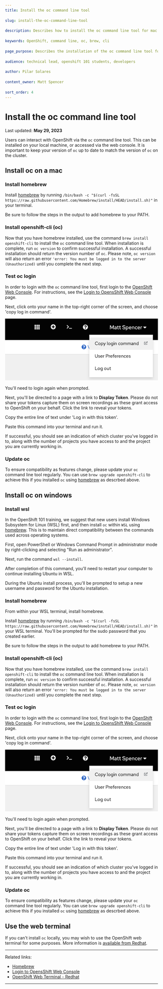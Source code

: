 ```yaml
---
title: Install the oc command line tool

slug: install-the-oc-command-line-tool

description: Describes how to install the oc command line tool for mac and windows 

keywords: OpenShift, command line, oc, brew, cli

page_purpose: Describes the installation of the oc command line tool for users preparing to use OpenShift 

audience: technical lead, openshift 101 students, developers

author: Pilar Solares 

content_owner: Matt Spencer 

sort_order: 4
---
```


# Install the oc command line tool
Last updated: **May 29, 2023**

Users can interact with OpenShift via the `oc` command line tool. This can be installed on your local machine, or accessed via the web console. It is important to keep your version of `oc` up to date to match the version of `oc` on the cluster. 

## Install oc on a mac

### Install homebrew

Install [homebrew](https://brew.sh/) by running `/bin/bash -c "$(curl -fsSL https://raw.githubusercontent.com/Homebrew/install/HEAD/install.sh)"` in your terminal. 

Be sure to follow the steps in the output to add homebrew to your PATH. 

### Install openshift-cli (oc)

Now that you have homebrew installed, use the command `brew install openshift-cli` to install the `oc` command line tool. When installation is complete, run `oc version` to confirm successful installation. A successful installation should return the version number of `oc`. Please note, `oc version` will also return an error `'error: You must be logged in to the server (Unauthorized)` until you complete the next step. 

### Test oc login

In order to login with the `oc` command line tool, first login to the [OpenShift Web Console](https://console.apps.silver.devops.gov.bc.ca/). For instructions, see the [Login to OpensShift Web Console](/login-to-openshift) page. 

Next, click onto your name in the top-right corner of the screen, and choose 'copy log in command'. 

![Copy login command in menu OpenShift Web Console ](../../images/copy-login-command.png)

You'll need to login again when prompted.

Next, you'll be directed to a page with a link to **Display Token**. Please do not share your tokens capture them on screen recordings as these grant access to OpenShift on your behalf. Click the link to reveal your tokens.

Copy the entire line of text under 'Log in with this token'.

Paste this command into your terminal and run it.

If successful, you should see an indication of which cluster you've logged in to, along with the number of projects you have access to and the project you are currently working in.

### Update oc

To ensure compatibility as features change, please update your `oc` command line tool regularly. You can use `brew upgrade openshift-cli` to achieve this if you installed `oc` using [homebrew](https://brew.sh/) as descrbed above. 

<!-- ### Video demo  I'll comment this out until the video is ready-->

## Install oc on windows

### Install wsl 

In the OpenShift 101 training, we suggest that new users install Windows Subsystem for Linux (WSL) first, and then install `oc` within `WSL` using [homebrew](https://brew.sh/). This is to maintain direct compatibility between the commands used across operating systems. 

First, open PowerShell or Windows Command Prompt in administrator mode by right-clicking and selecting "Run as administrator".

Next, run the command `wsl --install`. 

After completion of this command, you'll need to restart your computer to continue installing Ubuntu in WSL. 

During the Ubuntu install process, you'll be prompted to setup a new username and password for the Ubuntu installation. 

### Install homebrew

From within your WSL terminal, install homebrew. 

Install [homebrew](https://brew.sh/) by running `/bin/bash -c "$(curl -fsSL https://raw.githubusercontent.com/Homebrew/install/HEAD/install.sh)"` in your WSL terminal. You'll be prompted for the sudo password that you created earlier. 

Be sure to follow the steps in the output to add homebrew to your PATH. 

### Install openshift-cli (oc)

Now that you have homebrew installed, use the command `brew install openshift-cli` to install the `oc` command line tool. When installation is complete, run `oc version` to confirm successful installation. A successful installation should return the version number of `oc`. Please note, `oc version` will also return an error `'error: You must be logged in to the server (Unauthorized)` until you complete the next step. 


### Test oc login

In order to login with the `oc` command line tool, first login to the [OpenShift Web Console](https://console.apps.silver.devops.gov.bc.ca/). For instructions, see the [Login to OpensShift Web Console](/login-to-openshift) page. 

Next, click onto your name in the top-right corner of the screen, and choose 'copy log in command'. 

![Copy login command in menu OpenShift Web Console ](../../images/copy-login-command.png)

You'll need to login again when prompted.

Next, you'll be directed to a page with a link to **Display Token**. Please do not share your tokens capture them on screen recordings as these grant access to OpenShift on your behalf. Click the link to reveal your tokens.

Copy the entire line of text under 'Log in with this token'.

Paste this command into your terminal and run it.

If successful, you should see an indication of which cluster you've logged in to, along with the number of projects you have access to and the project you are currently working in.

### Update oc

To ensure compatibility as features change, please update your `oc` command line tool regularly. You can use `brew upgrade openshift-cli` to achieve this if you installed `oc` using [homebrew](https://brew.sh/) as descrbed above. 

<!-- ### Video demo  I'll comment this out until the video is ready-->

## Use the web terminal

If you can't install `oc` locally, you may wish to use the OpenShift web terminal for some purposes. More information is [available from Redhat](https://docs.openshift.com/container-platform/4.8/web_console/odc-about-web-terminal.html#odc-using-web-terminal_odc-about-web-terminal). 

---

Related links:

- [Homebrew](https://brew.sh/)
- [Login to OpensShift Web Console](/login-to-openshift) 
- [OpenShift Web Terminal - Redhat](https://docs.openshift.com/container-platform/4.8/web_console/odc-about-web-terminal.html#odc-using-web-terminal_odc-about-web-terminal)

---
